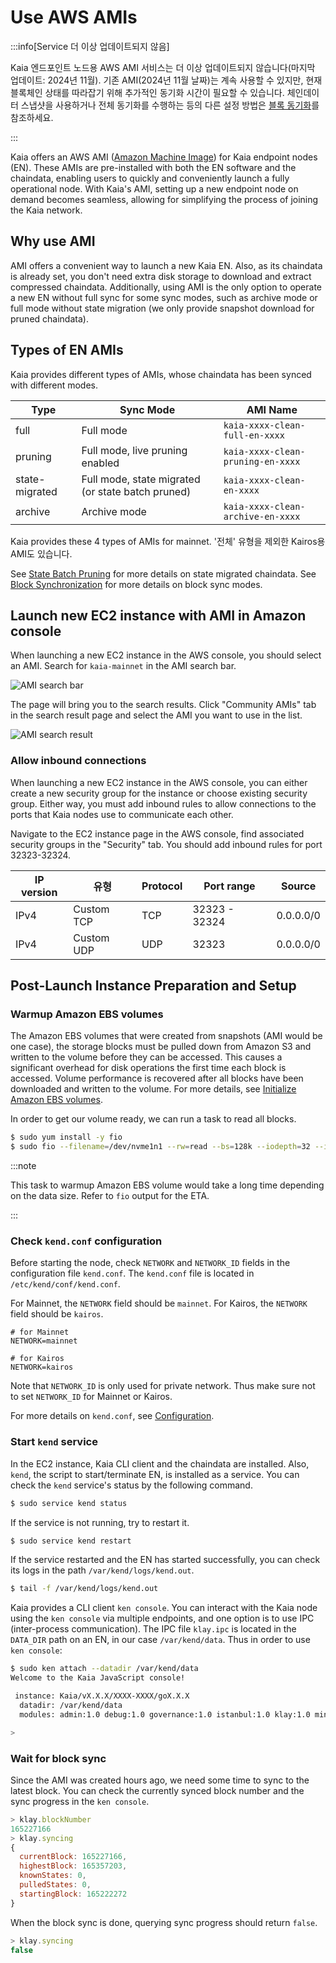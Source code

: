 # Use AWS AMIs

:::info[Service 더 이상 업데이트되지 않음]

Kaia 엔드포인트 노드용 AWS AMI 서비스는 더 이상 업데이트되지 않습니다(마지막 업데이트: 2024년 11월). 기존 AMI(2024년 11월 날짜)는 계속 사용할 수 있지만, 현재 블록체인 상태를 따라잡기 위해 추가적인 동기화 시간이 필요할 수 있습니다. 체인데이터 스냅샷을 사용하거나 전체 동기화를 수행하는 등의 다른 설정 방법은 [블록 동기화](../../learn/storage/block-sync.md)를 참조하세요.

:::

Kaia offers an AWS AMI ([Amazon Machine Image](https://docs.aws.amazon.com/AWSEC2/latest/UserGuide/AMIs.html)) for Kaia endpoint nodes (EN). These AMIs are pre-installed with both the EN software and the chaindata, enabling users to quickly and conveniently launch a fully operational node. With Kaia's AMI, setting up a new endpoint node on demand becomes seamless, allowing for simplifying the process of joining the Kaia network.

## Why use AMI

AMI offers a convenient way to launch a new Kaia EN. Also, as its chaindata is already set, you don't need extra disk storage to download and extract compressed chaindata. Additionally, using AMI is the only option to operate a new EN without full sync for some sync modes, such as archive mode or full mode without state migration (we only provide snapshot download for pruned chaindata).

## Types of EN AMIs

Kaia provides different types of AMIs, whose chaindata has been synced with different modes.

| **Type**       | **Sync Mode**                                                        | **AMI Name**                      |
| -------------- | -------------------------------------------------------------------- | --------------------------------- |
| full           | Full mode                                                            | `kaia-xxxx-clean-full-en-xxxx`    |
| pruning        | Full mode, live pruning enabled                                      | `kaia-xxxx-clean-pruning-en-xxxx` |
| state-migrated | Full mode, state migrated (or state batch pruned) | `kaia-xxxx-clean-en-xxxx`         |
| archive        | Archive mode                                                         | `kaia-xxxx-clean-archive-en-xxxx` |

Kaia provides these 4 types of AMIs for mainnet. '전체' 유형을 제외한 Kairos용 AMI도 있습니다.

See [State Batch Pruning](../../../learn/storage/state-pruning/#state-batch-pruning-state-migration) for more details on state migrated chaindata.
See [Block Synchronization](../../learn/storage/block-sync.md) for more details on block sync modes.

## Launch new EC2 instance with AMI in Amazon console

When launching a new EC2 instance in the AWS console, you should select an AMI. Search for `kaia-mainnet` in the AMI search bar.

![AMI search bar](/img/misc/ami_search.png)

The page will bring you to the search results. Click "Community AMIs" tab in the search result page and select the AMI you want to use in the list.

![AMI search result](/img/misc/ami_select.png)

### Allow inbound connections

When launching a new EC2 instance in the AWS console, you can either create a new security group for the instance or choose existing security group. Either way, you must add inbound rules to allow connections to the ports that Kaia nodes use to communicate each other.

Navigate to the EC2 instance page in the AWS console, find associated security groups in the "Security" tab. You should add inbound rules for port 32323-32324.

| IP version | 유형         | Protocol | Port range    | Source                                                    |
| ---------- | ---------- | -------- | ------------- | --------------------------------------------------------- |
| IPv4       | Custom TCP | TCP      | 32323 - 32324 | 0.0.0.0/0 |
| IPv4       | Custom UDP | UDP      | 32323         | 0.0.0.0/0 |

## Post-Launch Instance Preparation and Setup

### Warmup Amazon EBS volumes

The Amazon EBS volumes that were created from snapshots (AMI would be one case), the storage blocks must be pulled down from Amazon S3 and written to the volume before they can be accessed. This causes a significant overhead for disk operations the first time each block is accessed. Volume performance is recovered after all blocks have been downloaded and written to the volume. For more details, see [Initialize Amazon EBS volumes](https://docs.aws.amazon.com/ebs/latest/userguide/ebs-initialize.html).

In order to get our volume ready, we can run a task to read all blocks.

```bash
$ sudo yum install -y fio
$ sudo fio --filename=/dev/nvme1n1 --rw=read --bs=128k --iodepth=32 --ioengine=libaio --direct=1 --name=volume-initialize
```

:::note

This task to warmup Amazon EBS volume would take a long time depending on the data size. Refer to `fio` output for the ETA.

:::

### Check `kend.conf` configuration

Before starting the node, check `NETWORK` and `NETWORK_ID` fields in the configuration file `kend.conf`. The `kend.conf` file is located in `/etc/kend/conf/kend.conf`.

For Mainnet, the `NETWORK` field should be `mainnet`. For Kairos, the `NETWORK` field should be `kairos`.

```
# for Mainnet
NETWORK=mainnet

# for Kairos
NETWORK=kairos
```

Note that `NETWORK_ID` is only used for private network. Thus make sure not to set `NETWORK_ID` for Mainnet or Kairos.

For more details on `kend.conf`, see [Configuration](configuration.md).

### Start `kend` service

In the EC2 instance, Kaia CLI client and the chaindata are installed. Also, `kend`, the script to start/terminate EN, is installed as a service. You can check the `kend` service's status by the following command.

```bash
$ sudo service kend status
```

If the service is not running, try to restart it.

```bash
$ sudo service kend restart
```

If the service restarted and the EN has started successfully, you can check its logs in the path `/var/kend/logs/kend.out`.

```bash
$ tail -f /var/kend/logs/kend.out
```

Kaia provides a CLI client `ken console`. You can interact with the Kaia node using the `ken console` via multiple endpoints, and one option is to use IPC (inter-process communication). The IPC file `klay.ipc` is located in the `DATA_DIR` path on an EN, in our case `/var/kend/data`. Thus in order to use `ken console`:

```bash
$ sudo ken attach --datadir /var/kend/data
Welcome to the Kaia JavaScript console!

 instance: Kaia/vX.X.X/XXXX-XXXX/goX.X.X
  datadir: /var/kend/data
  modules: admin:1.0 debug:1.0 governance:1.0 istanbul:1.0 klay:1.0 miner:1.0 net:1.0 personal:1.0 rpc:1.0 txpool:1.0

>
```

### Wait for block sync

Since the AMI was created hours ago, we need some time to sync to the latest block. You can check the currently synced block number and the sync progress in the `ken console`.

```js
> klay.blockNumber
165227166
> klay.syncing
{
  currentBlock: 165227166,
  highestBlock: 165357203,
  knownStates: 0,
  pulledStates: 0,
  startingBlock: 165222272
}
```

When the block sync is done, querying sync progress should return `false`.

```js
> klay.syncing
false
```
